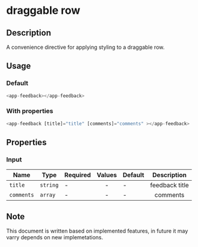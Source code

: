# draggable row

## Description

A convenience directive for applying styling to a draggable row.

## Usage

### Default

```js
<app-feedback></app-feedback>
```

### With properties

```js
<app-feedback [title]="title" [comments]="comments" ></app-feedback>
```

## Properties

### Input

| Name            | Type              | Required | Values  |    Default    | Description                              |
| --------------- | ----------------- | -------- | :-----: | ------------- | :--------------------------------------: |
| `title`       | `string`    |    -     | -       | -             | feedback title                     |
| `comments`  | `array`             |    -     | -       | -             | comments                      |

## Note

This document is written based on implemented features, in future it may varry depends on new implemetations.
